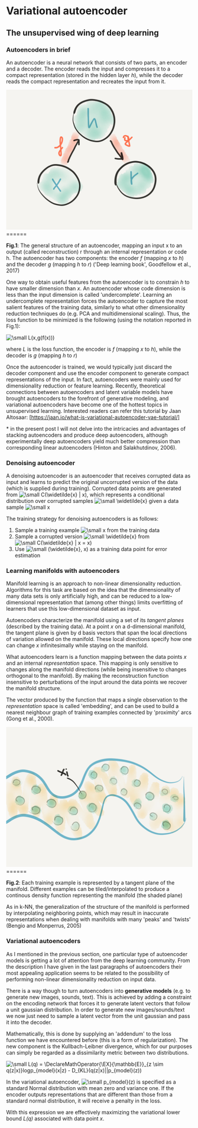 # Variational autoencoder
## The unsupervised wing of deep learning

### Autoencoders in brief 
An autoencoder is a neural network that consists of two parts, an encoder and a decoder. The encoder reads the input and compresses it to a compact representation (stored in the hidden layer _h_), while the decoder reads the compact representation and recreates the input from it.

<img src="var_autoencoders/autoencoder.png" alt="Image not found" width="600"/>
======

__Fig.1__: The general structure of an autoencoder, mapping an input x to an output (called reconstruction) r through an internal representation or code h. The autoencoder has two components: the encoder _f_ (mapping _x_ to _h_) and the decoder _g_ (mapping _h_ to
_r_) ('Deep learning book', Goodfellow et al., 2017)

One way to obtain useful features from the autoencoder is to constrain _h_ to have smaller dimension than _x_. An autoencoder whose code dimension is less than the input dimension is called 'undercomplete'. Learning an undercomplete representation forces the autoencoder to capture the most salient features of the training data, similarly to what other dimensionality reduction techniques do (e.g. PCA and multidimensional scaling). Thus, the loss function to be minimized is the following (using the notation reported in Fig.1):

<img src="https://latex.codecogs.com/gif.latex?\dpi{200}&space;\fn_phv&space;\small&space;L(x,g(f(x)))" title="\small L(x,g(f(x)))" />

where _L_ is the loss function, the encoder is _f_ (mapping _x_ to _h_), while the decoder is _g_ (mapping _h_ to _r_)


Once the autoencoder is trained, we would typically just discard the decoder component and use the encoder component to generate compact representations of the input.
In fact, autoencoders were mainly used for dimensionality reduction or feature learning. Recently, theoretical connections between autoencoders and latent variable models have brought autoencoders to the forefront of generative modeling, and variational autoencoders have become one of the hottest topics in unsupervised learning. Interested readers can refer this tutorial by Jaan Altosaar: [https://jaan.io/what-is-variational-autoencoder-vae-tutorial/] 

\* in the present post I will not delve into the intricacies and advantages of stacking autoencoders and produce deep autoencoders, although experimentally deep autoencoders yield much better compression than corresponding linear autoencoders (Hinton and Salakhutdinov, 2006).

### Denoising autoencoder

A denoising autoencoder is an autoencoder that receives corrupted data as input and learns to predict the original uncorrupted version of the data (which is supplied during training).
Corrupted data points are generated from 
<img src="https://latex.codecogs.com/gif.latex?\dpi{200}&space;\fn_phv&space;\small&space;C(\widetilde{x}&space;|&space;x)" title="\small C(\widetilde{x} | x)" />,  which represents a conditional distribution over corrupted samples <img src="https://latex.codecogs.com/gif.latex?\dpi{200}&space;\fn_phv&space;\small&space;\widetilde{x}" title="\small \widetilde{x}" /> given a data sample <img src="https://latex.codecogs.com/gif.latex?\dpi{200}&space;\fn_phv&space;\small&space;x" title="\small x" />

The training strategy for denoising autoencoders is as follows:
1. Sample a training example <img src="https://latex.codecogs.com/gif.latex?\dpi{200}&space;\fn_phv&space;\small&space;x" title="\small x" /> from the training data
2. Sample a corrupted version <img src="https://latex.codecogs.com/gif.latex?\dpi{200}&space;\fn_phv&space;\small&space;\widetilde{x}" title="\small \widetilde{x}" /> from <img src="https://latex.codecogs.com/gif.latex?\dpi{200}&space;\fn_phv&space;\small&space;C(\widetilde{x}&space;|&space;x&space;=&space;x)" title="\small C(\widetilde{x} | x = x)" />
3. Use <img src="https://latex.codecogs.com/gif.latex?\dpi{200}&space;\fn_phv&space;\small&space;(\widetilde{x},&space;x)" title="\small (\widetilde{x}, x)" /> as a training data point for error estimation

### Learning manifolds with autoencoders
Manifold learning is an approach to non-linear dimensionality reduction. Algorithms for this task are based on the idea that the dimensionality of many data sets is only artificially high, and can be reduced to a low-dimensional representation that (among other things) limits overfitting of learners that use this low-dimensional dataset as input.

Autoencoders characterize the manifold using a set of its _tangent planes_ (described by the training data). At a point _x_ on a d-dimensional manifold, the tangent plane is given by d basis vectors that span the local directions of variation allowed on the manifold. These local directions specify how one can change _x_ infinitesimally while staying on the manifold. 

What autoencoders learn is a function mapping between the data points _x_ and an internal _representation_ space. This mapping is only sensitive to changes along the manifold directions (while being insensitive to changes orthogonal to the manifold). By making the reconstruction function insensitive to perturbations of the input around the data points we recover the manifold structure.

The vector produced by the function that maps a single observation to the _representation_ space is called 'embedding', and can be used to build a nearest neighbour graph of training examples connected by 'proximity' arcs (Gong et al., 2000).

<img src="var_autoencoders/manifold.png" alt="Image not found" width="600"/>
======

__Fig.2__: Each training example is represented by a tangent plane of the manifold. Different examples can be tiled/interpolated to produce a continous density function representing the manifold (the shaded plane)

As in k-NN, the generalization of the structure of the manifold is performed by interpolating neighboring points, which may result in inaccurate representations when dealing with manifolds with many 'peaks' and 'twists' (Bengio and Monperrus, 2005)

### Variational autoencoders

As I mentioned in the previous section, one particular type of autoencoder models is getting a lot of attention from the deep learning community.
From the description I have given in the last paragraphs of autoencoders their most appealing application seems to be related to the possibility of performing non-linear dimensionality reduction on input data. 


There is a way though to turn autoencoders into __generative models__ (e.g. to generate new images, sounds, text).
This is achieved by adding a constraint on the encoding network  that forces it to generate latent vectors that follow a unit gaussian distribution.
In order to generate new images/sounds/text we now just need to sample a latent vector from the unit gaussian and pass it into the decoder.

Mathematically, this is done by supplying an 'addendum' to the loss function we have encountered before (this is a form of regularization). The new component is the Kullbach-Leibner divergence, which for our purposes can simply be regarded as a dissimilarity metric between two distributions.

<img src="https://latex.codecogs.com/gif.latex?\dpi{200}&space;\fn_phv&space;\small&space;L(q)&space;=&space;\DeclareMathOperator{\EX}{\mathbb{E}}_{z&space;\sim&space;q(z|x)}logp_{model}(x|z)&space;-&space;D_{KL}(q(z|x)||p_{model}(z))" title="\small L(q) = \DeclareMathOperator{\EX}{\mathbb{E}}_{z \sim q(z|x)}logp_{model}(x|z) - D_{KL}(q(z|x)||p_{model}(z))" />

In the variational autoencoder, <img src="https://latex.codecogs.com/gif.latex?\dpi{200}&space;\fn_phv&space;\small&space;p_{model}(z)" title="\small p_{model}(z)" /> is specified as a standard Normal distribution with mean zero and variance one. If the encoder outputs representations that are different than those from a standard normal distribution, it will receive a penalty in the loss. 

With this expression we are effectively maximizing the variational lower bound _L(q)_ associated with data point _x_.



